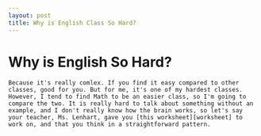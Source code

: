 ```yaml
---
layout: post
title: Why is English Class So Hard?
---
```

# Why is English So Hard?
    Because it's really comlex. If you find it easy compared to other classes, good for you. But for me, it's one of my hardest classes.
    However, I tend to find Math to be an easier class, so I'm going to compare the two. It is really hard to talk about something without an example, and I don't really know how the brain works, so let's say your teacher, Ms. Lenhart, gave you [this worksheet][worksheet] to work on, and that you think in a straightforward pattern. 
    
